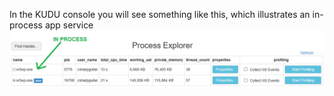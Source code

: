In the KUDU console you will see something like this, which illustrates an in-process app service
![App Service Windows In Process](https://github.com/benperk/csharpguitar/blob/main/memorydumps/App%20Service%20(Windows)%20in-process/AppServiceWindowsInProcess.png)
